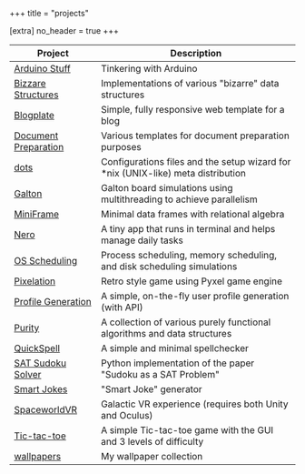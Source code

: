 +++
title = "projects"

[extra]
no_header = true
+++

| Project                                      | Description                                                                       |
| -------------------------------------------- | --------------------------------------------------------------------------------- |
| [Arduino Stuff][arduino_stuff]               | Tinkering with Arduino                                                            |
| [Bizzare Structures][bizarre_structures]     | Implementations of various "bizarre" data structures                              |
| [Blogplate][blogplate]                       | Simple, fully responsive web template for a blog                                  |
| [Document Preparation][document_preparation] | Various templates for document preparation purposes                               |
| [dots][dots]                                 | Configurations files and the setup wizard for \*nix (UNIX-like) meta distribution |
| [Galton][galton]                             | Galton board simulations using multithreading to achieve parallelism              |
| [MiniFrame][miniframe]                       | Minimal data frames with relational algebra                                       |
| [Nero][nero]                                 | A tiny app that runs in terminal and helps manage daily tasks                     |
| [OS Scheduling][os_scheduling]               | Process scheduling, memory scheduling, and disk scheduling simulations            |
| [Pixelation][pixelation]                     | Retro style game using Pyxel game engine                                          |
| [Profile Generation][profile_generation]     | A simple, on-the-fly user profile generation (with API)                           |
| [Purity][purity]                             | A collection of various purely functional algorithms and data structures          |
| [QuickSpell][quickspell]                     | A simple and minimal spellchecker                                                 |
| [SAT Sudoku Solver][sat_sudoku_solver]       | Python implementation of the paper "Sudoku as a SAT Problem"                      |
| [Smart Jokes][smart_joke_generator]          | "Smart Joke" generator                                                            |
| [SpaceworldVR][spaceworldvr]                 | Galactic VR experience (requires both Unity and Oculus)                           |
| [Tic-tac-toe][tic_tac_toe]                   | A simple Tic-tac-toe game with the GUI and 3 levels of difficulty                 |
| [wallpapers][wallpapers]                     | My wallpaper collection                                                           |

[arduino_stuff]: https://github.com/oniani/arduino-stuff
[bizarre_structures]: https://github.com/oniani/bizarre-structures
[blogplate]: https://github.com/oniani/blogplate
[document_preparation]: https://github.com/oniani/document-preparation
[dots]: https://github.com/oniani/dots
[galton]: https://github.com/oniani/galton
[miniframe]: https://github.com/oniani/miniframe
[nero]: https://github.com/oniani/nero
[os_scheduling]: https://github.com/oniani/os-scheduling
[pixelation]: https://github.com/oniani/pixelation
[profile_generation]: https://github.com/oniani/profile-generation
[purity]: https://github.com/oniani/purity
[quickspell]: https://github.com/oniani/quickspell
[tic_tac_toe]: https://github.com/oniani/tictactoe
[sat_sudoku_solver]: https://github.com/oniani/sat-sudoku
[smart_joke_generator]: https://github.com/oniani/smart-jokes
[spaceworldvr]: https://drive.google.com/file/d/1Cd-EbvudiuenIP1wRMS1TkcMoIBTk5FS
[wallpapers]: https://github.com/oniani/wallpapers
